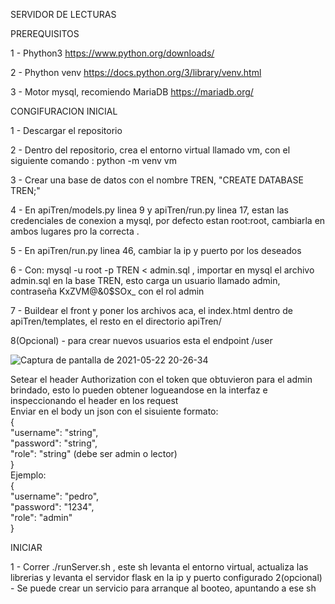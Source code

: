 SERVIDOR DE LECTURAS

PREREQUISITOS

  1 - Phython3 https://www.python.org/downloads/  
  
  2 - Phython venv https://docs.python.org/3/library/venv.html  
  
  3 - Motor mysql, recomiendo MariaDB https://mariadb.org/  
  
CONGIFURACION INICIAL

1 - Descargar el repositorio  

2 - Dentro del repositorio, crea el entorno virtual llamado vm, con el siguiente comando : python -m venv vm  

3 - Crear una base de datos con el nombre TREN, "CREATE DATABASE TREN;"  

4 - En apiTren/models.py linea 9 y apiTren/run.py linea 17, estan las credenciales de conexion a mysql, por defecto estan root:root, cambiarla en ambos lugares pro la correcta .  

5 - En apiTren/run.py linea 46, cambiar la ip y puerto por los deseados  

6 - Con: mysql -u root -p TREN < admin.sql , importar en mysql el archivo admin.sql en la base TREN, esto carga un usuario llamado admin, contraseña KxZVM@&0$SOx_ con el rol admin  

7 - Buildear el front y poner los archivos aca, el index.html dentro de apiTren/templates, el resto en el directorio apiTren/

8(Opcional) - para crear nuevos usuarios esta el endpoint /user  

![Captura de pantalla de 2021-05-22 20-26-34](https://user-images.githubusercontent.com/28931796/119243336-159d6300-bb3c-11eb-9173-16a3c3530b9c.png)

Setear el header Authorization con el token que obtuvieron para el admin brindado, esto lo pueden obtener logueandose en la interfaz e inspeccionando el header en los request  
Enviar en el body un json con el sisuiente formato:  
{  
  "username": "string",  
  "password": "string",  
  "role": "string" (debe ser admin o lector)  
}    
Ejemplo:  
{  
    "username": "pedro",  
    "password": "1234",  
    "role": "admin"  
}  

INICIAR

1 - Correr ./runServer.sh , este sh levanta el entorno virtual, actualiza las librerias y levanta el servidor flask en la ip y puerto configurado
2(opcional) - Se puede crear un servicio para arranque al booteo, apuntando a ese sh

